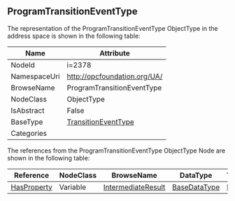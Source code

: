 <!-- objecttype -->
## ProgramTransitionEventType
  
<!-- end of text -->
The representation of the ProgramTransitionEventType ObjectType in the address space is shown in the following table:  

|Name|Attribute|
|---|---|
|NodeId|i=2378|
|NamespaceUri|http://opcfoundation.org/UA/|
|BrowseName|ProgramTransitionEventType|
|NodeClass|ObjectType|
|IsAbstract|False|
|BaseType|[TransitionEventType](../../ObjectTypes/TransitionEventType/readme.md)|
|Categories||

The references from the ProgramTransitionEventType ObjectType Node are shown in the following table:  

|Reference|NodeClass|BrowseName|DataType|TypeDefinition|ModellingRule|
|---|---|---|---|---|---|
|[HasProperty](../../ReferenceTypes/HasProperty/readme.md)|Variable|[IntermediateResult](#IntermediateResult)|[BaseDataType](../../DataTypes/BaseDataType/readme.md)|[PropertyType](../../VariableTypes/PropertyType/readme.md)|[Mandatory](../../Objects/Mandatory/readme.md)|


